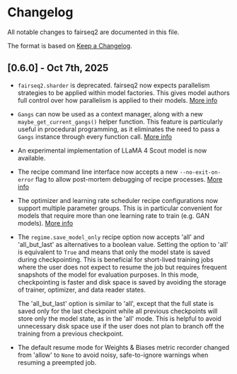 # Changelog
All notable changes to fairseq2 are documented in this file.

The format is based on [Keep a Changelog](http://keepachangelog.com/en/1.0.0/).

## [0.6.0] - Oct 7th, 2025
- `fairseq2.sharder` is deprecated. fairseq2 now expects parallelism strategies
  to be applied within model factories. This gives model authors full control
  over how parallelism is applied to their models. [More info]()
- `Gangs` can now be used as a context manager, along with a new `maybe_get_current_gangs()`
  helper function. This feature is particularly useful in procedural programming,
  as it eliminates the need to pass a `Gangs` instance through every function call.
  [More info](https://facebookresearch.github.io/fairseq2/stable/concepts/gang.html#how-to-use-gangs-in-deeply-nested-functions)
- An experimental implementation of LLaMA 4 Scout model is now available.
- The recipe command line interface now accepts a new `--no-exit-on-error` flag
  to allow post-mortem debugging of recipe processes. [More info](https://github.com/facebookresearch/fairseq2/pull/1337)
- The optimizer and learning rate scheduler recipe configurations now support
  multiple parameter groups. This is in particular convenient for models that
  require more than one learning rate to train (e.g. GAN models). [More info](https://github.com/facebookresearch/fairseq2/pull/1332)
- The `regime.save_model_only` recipe option now accepts 'all' and 'all_but_last'
  as alternatives to a boolean value. Setting the option to 'all' is equivalent
  to `True` and means that only the model state is saved during checkpointing.
  This is beneficial for short-lived training jobs where the user does not
  expect to resume the job but requires frequent snapshots of the model for
  evaluation purposes. In this mode, checkpointing is faster and disk space is
  saved by avoiding the storage of trainer, optimizer, and data reader states.

  The 'all_but_last' option is similar to 'all', except that the full state is
  saved only for the last checkpoint while all previous checkpoints will store
  only the model state, as in the 'all' mode. This is helpful to avoid
  unnecessary disk space use if the user does not plan to branch off the
  training from a previous checkpoint.
- The default resume mode for Weights & Biases metric recorder changed from
  'allow' to ``None`` to avoid noisy, safe-to-ignore warnings when resuming a
  preempted job.
